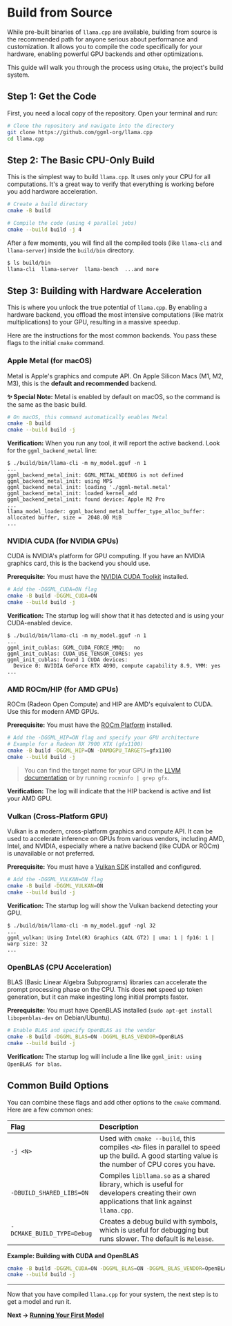
# Build from Source

While pre-built binaries of `llama.cpp` are available, building from source is the recommended path for anyone serious about performance and customization. It allows you to compile the code specifically for your hardware, enabling powerful GPU backends and other optimizations.

This guide will walk you through the process using `CMake`, the project's build system.

## Step 1: Get the Code

First, you need a local copy of the repository. Open your terminal and run:

```bash
# Clone the repository and navigate into the directory
git clone https://github.com/ggml-org/llama.cpp
cd llama.cpp
```

## Step 2: The Basic CPU-Only Build

This is the simplest way to build `llama.cpp`. It uses only your CPU for all computations. It's a great way to verify that everything is working before you add hardware acceleration.

```bash
# Create a build directory
cmake -B build

# Compile the code (using 4 parallel jobs)
cmake --build build -j 4
```

After a few moments, you will find all the compiled tools (like `llama-cli` and `llama-server`) inside the `build/bin` directory.

```bash
$ ls build/bin
llama-cli  llama-server  llama-bench  ...and more
```

## Step 3: Building with Hardware Acceleration

This is where you unlock the true potential of `llama.cpp`. By enabling a hardware backend, you offload the most intensive computations (like matrix multiplications) to your GPU, resulting in a massive speedup.

Here are the instructions for the most common backends. You pass these flags to the initial `cmake` command.

### Apple Metal (for macOS)

Metal is Apple's graphics and compute API. On Apple Silicon Macs (M1, M2, M3), this is the **default and recommended** backend.

**✨ Special Note:** Metal is enabled by default on macOS, so the command is the same as the basic build.

```bash
# On macOS, this command automatically enables Metal
cmake -B build
cmake --build build -j
```

**Verification:**
When you run any tool, it will report the active backend. Look for the `ggml_backend_metal` line:

```
$ ./build/bin/llama-cli -m my_model.gguf -n 1
...
ggml_backend_metal_init: GGML_METAL_NDEBUG is not defined
ggml_backend_metal_init: using MPS
ggml_backend_metal_init: loading './ggml-metal.metal'
ggml_backend_metal_init: loaded kernel_add
ggml_backend_metal_init: found device: Apple M2 Pro
...
llama_model_loader: ggml_backend_metal_buffer_type_alloc_buffer: allocated buffer, size =  2048.00 MiB
...
```

### NVIDIA CUDA (for NVIDIA GPUs)

CUDA is NVIDIA's platform for GPU computing. If you have an NVIDIA graphics card, this is the backend you should use.

**Prerequisite:** You must have the [NVIDIA CUDA Toolkit](https://developer.nvidia.com/cuda-toolkit-archive) installed.

```bash
# Add the -DGGML_CUDA=ON flag
cmake -B build -DGGML_CUDA=ON
cmake --build build -j
```

**Verification:**
The startup log will show that it has detected and is using your CUDA-enabled device.

```
$ ./build/bin/llama-cli -m my_model.gguf -n 1
...
ggml_init_cublas: GGML_CUDA_FORCE_MMQ:   no
ggml_init_cublas: CUDA_USE_TENSOR_CORES: yes
ggml_init_cublas: found 1 CUDA devices:
  Device 0: NVIDIA GeForce RTX 4090, compute capability 8.9, VMM: yes
...
```

### AMD ROCm/HIP (for AMD GPUs)

ROCm (Radeon Open Compute) and HIP are AMD's equivalent to CUDA. Use this for modern AMD GPUs.

**Prerequisite:** You must have the [ROCm Platform](https://rocm.docs.amd.com/en/latest/deploy/linux/index.html) installed.

```bash
# Add the -DGGML_HIP=ON flag and specify your GPU architecture
# Example for a Radeon RX 7900 XTX (gfx1100)
cmake -B build -DGGML_HIP=ON -DAMDGPU_TARGETS=gfx1100
cmake --build build -j
```

> You can find the target name for your GPU in the [LLVM documentation](https://llvm.org/docs/AMDGPUUsage.html#processors) or by running `rocminfo | grep gfx`.

**Verification:**
The log will indicate that the HIP backend is active and list your AMD GPU.

### Vulkan (Cross-Platform GPU)

Vulkan is a modern, cross-platform graphics and compute API. It can be used to accelerate inference on GPUs from various vendors, including AMD, Intel, and NVIDIA, especially where a native backend (like CUDA or ROCm) is unavailable or not preferred.

**Prerequisite:** You must have a [Vulkan SDK](https://vulkan.lunarg.com/sdk/home) installed and configured.

```bash
# Add the -DGGML_VULKAN=ON flag
cmake -B build -DGGML_VULKAN=ON
cmake --build build -j
```

**Verification:**
The startup log will show the Vulkan backend detecting your GPU.
```
$ ./build/bin/llama-cli -m my_model.gguf -ngl 32
...
ggml_vulkan: Using Intel(R) Graphics (ADL GT2) | uma: 1 | fp16: 1 | warp size: 32
...
```

### OpenBLAS (CPU Acceleration)

BLAS (Basic Linear Algebra Subprograms) libraries can accelerate the prompt processing phase on the CPU. This does **not** speed up token generation, but it can make ingesting long initial prompts faster.

**Prerequisite:** You must have OpenBLAS installed (`sudo apt-get install libopenblas-dev` on Debian/Ubuntu).

```bash
# Enable BLAS and specify OpenBLAS as the vendor
cmake -B build -DGGML_BLAS=ON -DGGML_BLAS_VENDOR=OpenBLAS
cmake --build build -j
```

**Verification:**
The startup log will include a line like `ggml_init: using OpenBLAS for blas`.

## Common Build Options

You can combine these flags and add other options to the `cmake` command. Here are a few common ones:

| Flag | Description |
| :--- | :--- |
| `-j <N>` | Used with `cmake --build`, this compiles `<N>` files in parallel to speed up the build. A good starting value is the number of CPU cores you have. |
| `-DBUILD_SHARED_LIBS=ON` | Compiles `libllama.so` as a shared library, which is useful for developers creating their own applications that link against `llama.cpp`. |
| `-DCMAKE_BUILD_TYPE=Debug` | Creates a debug build with symbols, which is useful for debugging but runs slower. The default is `Release`. |

**Example: Building with CUDA and OpenBLAS**

```bash
cmake -B build -DGGML_CUDA=ON -DGGML_BLAS=ON -DGGML_BLAS_VENDOR=OpenBLAS
cmake --build build -j
```

---

Now that you have compiled `llama.cpp` for your system, the next step is to get a model and run it.

**Next → [Running Your First Model](./03-running-models.md)**
